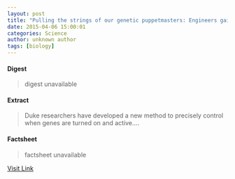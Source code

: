 ```yaml
---
layout: post
title: "Pulling the strings of our genetic puppetmasters: Engineers gain control of gene activity"
date: 2015-04-06 15:00:01
categories: Science
author: unknown author
tags: [biology]
---
```



#### Digest
>digest unavailable

#### Extract
>Duke researchers have developed a new method to precisely control when genes are turned on and active....

#### Factsheet
>factsheet unavailable

[Visit Link](http://phys.org/news347535983.html)


